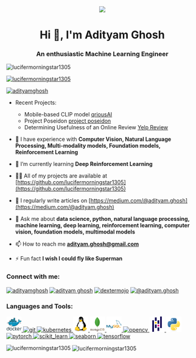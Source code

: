 <div id="header" align="center">
  <img src="https://media.giphy.com/media/qgQUggAC3Pfv687qPC/giphy.gif" width="100"/>
</div>
<h1 align="center">Hi 👋, I'm Adityam Ghosh</h1>
<h3 align="center">An enthusiastic Machine Learning Engineer</h3>

<p align="left"> <img src="https://komarev.com/ghpvc/?username=lucifermorningstar1305&label=Profile%20views&color=0e75b6&style=flat" alt="lucifermorningstar1305" /> </p>

<p align="left"> <a href="https://github.com/ryo-ma/github-profile-trophy"><img src="https://github-profile-trophy.vercel.app/?username=lucifermorningstar1305" alt="lucifermorningstar1305" /></a> </p>

<p align="left"> <a href="https://twitter.com/d97tum" target="blank"><img src="https://img.shields.io/twitter/follow/adityamghosh?logo=twitter&style=for-the-badge" alt="adityamghosh" /></a> </p>

- Recent Projects:
  - Mobile-based CLIP model [qriousAI](https://github.com/lucifermorningstar1305/qriousAI)
  - Project Poseidon [project poseidon](https://github.com/lucifermorningstar1305/projectposiedon)
  - Determining Usefulness of an Online Review [Yelp Review](https://github.com/zyh10655/CS760)

- 🌟 I have experience with **Computer Vision, Natural Language Processing, Multi-modality models, Foundation models, Reinforcement Learning**

- 🌱 I’m currently learning **Deep Reinforcement Learning**

- 👨‍💻 All of my projects are available at [https://github.com/lucifermorningstar1305](https://github.com/lucifermorningstar1305)

- 📝 I regularly write articles on [https://medium.com/@adityam.ghosh](https://medium.com/@adityam.ghosh)

- 💬 Ask me about **data science, python, natural language processing, machine learning, deep learning, reinforcement learning, computer vision, foundation models, multimodal models**

- 📫 How to reach me **adityam.ghosh@gmail.com**

- ⚡ Fun fact **I wish I could fly like Superman**

<h3 align="left">Connect with me:</h3>
<p align="left">
<a href="https://twitter.com/adityamghosh" target="blank"><img align="center" src="https://raw.githubusercontent.com/rahuldkjain/github-profile-readme-generator/master/src/images/icons/Social/twitter.svg" alt="adityamghosh" height="30" width="40" /></a>
<a href="https://linkedin.com/in/adityam ghosh" target="blank"><img align="center" src="https://raw.githubusercontent.com/rahuldkjain/github-profile-readme-generator/master/src/images/icons/Social/linked-in-alt.svg" alt="adityam ghosh" height="30" width="40" /></a>
<a href="https://kaggle.com/dextermojo" target="blank"><img align="center" src="https://raw.githubusercontent.com/rahuldkjain/github-profile-readme-generator/master/src/images/icons/Social/kaggle.svg" alt="dextermojo" height="30" width="40" /></a>
<a href="https://medium.com/@adityam.ghosh" target="blank"><img align="center" src="https://raw.githubusercontent.com/rahuldkjain/github-profile-readme-generator/master/src/images/icons/Social/medium.svg" alt="@adityam.ghosh" height="30" width="40" /></a>
</p>

<h3 align="left">Languages and Tools:</h3>
<p align="left"> <a href="https://www.docker.com/" target="_blank" rel="noreferrer"> <img src="https://raw.githubusercontent.com/devicons/devicon/master/icons/docker/docker-original-wordmark.svg" alt="docker" width="40" height="40"/> </a> <a href="https://git-scm.com/" target="_blank" rel="noreferrer"> <img src="https://www.vectorlogo.zone/logos/git-scm/git-scm-icon.svg" alt="git" width="40" height="40"/> </a> <a href="https://kubernetes.io" target="_blank" rel="noreferrer"> <img src="https://www.vectorlogo.zone/logos/kubernetes/kubernetes-icon.svg" alt="kubernetes" width="40" height="40"/> </a> <a href="https://www.linux.org/" target="_blank" rel="noreferrer"> <img src="https://raw.githubusercontent.com/devicons/devicon/master/icons/linux/linux-original.svg" alt="linux" width="40" height="40"/> </a> <a href="https://www.mongodb.com/" target="_blank" rel="noreferrer"> <img src="https://raw.githubusercontent.com/devicons/devicon/master/icons/mongodb/mongodb-original-wordmark.svg" alt="mongodb" width="40" height="40"/> </a> <a href="https://www.mysql.com/" target="_blank" rel="noreferrer"> <img src="https://raw.githubusercontent.com/devicons/devicon/master/icons/mysql/mysql-original-wordmark.svg" alt="mysql" width="40" height="40"/> </a> <a href="https://opencv.org/" target="_blank" rel="noreferrer"> <img src="https://www.vectorlogo.zone/logos/opencv/opencv-icon.svg" alt="opencv" width="40" height="40"/> </a> <a href="https://pandas.pydata.org/" target="_blank" rel="noreferrer"> <img src="https://raw.githubusercontent.com/devicons/devicon/2ae2a900d2f041da66e950e4d48052658d850630/icons/pandas/pandas-original.svg" alt="pandas" width="40" height="40"/> </a> <a href="https://www.python.org" target="_blank" rel="noreferrer"> <img src="https://raw.githubusercontent.com/devicons/devicon/master/icons/python/python-original.svg" alt="python" width="40" height="40"/> </a> <a href="https://pytorch.org/" target="_blank" rel="noreferrer"> <img src="https://www.vectorlogo.zone/logos/pytorch/pytorch-icon.svg" alt="pytorch" width="40" height="40"/> </a> <a href="https://scikit-learn.org/" target="_blank" rel="noreferrer"> <img src="https://upload.wikimedia.org/wikipedia/commons/0/05/Scikit_learn_logo_small.svg" alt="scikit_learn" width="40" height="40"/> </a> <a href="https://seaborn.pydata.org/" target="_blank" rel="noreferrer"> <img src="https://seaborn.pydata.org/_images/logo-mark-lightbg.svg" alt="seaborn" width="40" height="40"/> </a> <a href="https://www.tensorflow.org" target="_blank" rel="noreferrer"> <img src="https://www.vectorlogo.zone/logos/tensorflow/tensorflow-icon.svg" alt="tensorflow" width="40" height="40"/> </a> </p>

<p><img align="left" src="https://github-readme-stats.vercel.app/api/top-langs?username=lucifermorningstar1305&show_icons=true&locale=en&layout=compact" alt="lucifermorningstar1305" /></p>

<p>&nbsp;<img align="center" src="https://github-readme-stats.vercel.app/api?username=lucifermorningstar1305&show_icons=true&locale=en" alt="lucifermorningstar1305" /></p>

